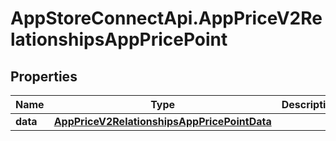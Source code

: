 # AppStoreConnectApi.AppPriceV2RelationshipsAppPricePoint

## Properties

Name | Type | Description | Notes
------------ | ------------- | ------------- | -------------
**data** | [**AppPriceV2RelationshipsAppPricePointData**](AppPriceV2RelationshipsAppPricePointData.md) |  | [optional] 


